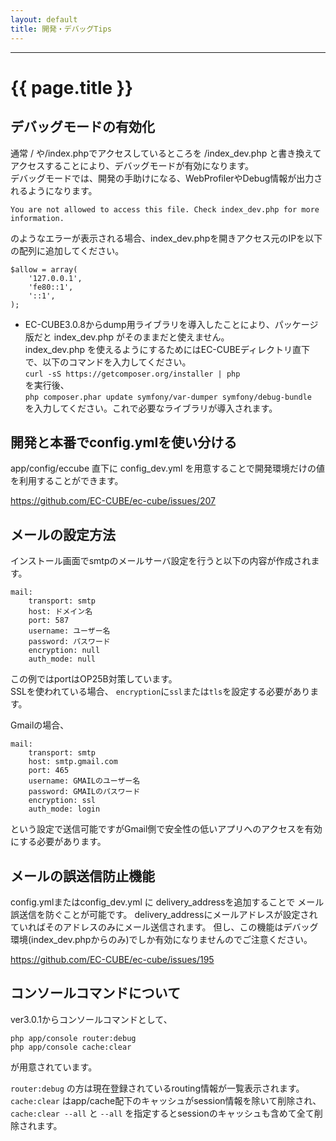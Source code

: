 ```yaml
---
layout: default
title: 開発・デバッグTips
---
```


---

# {{ page.title }}

## デバッグモードの有効化

通常 / や/index.phpでアクセスしているところを /index_dev.php と書き換えてアクセスすることにより、デバッグモードが有効になります。  
デバッグモードでは、開発の手助けになる、WebProfilerやDebug情報が出力されるようになります。

``` You are not allowed to access this file. Check index_dev.php for more information. ```

のようなエラーが表示される場合、index_dev.phpを開きアクセス元のIPを以下の配列に追加してください。

```
$allow = array(
    '127.0.0.1',
    'fe80::1',
    '::1',
);
```

* EC-CUBE3.0.8からdump用ライブラリを導入したことにより、パッケージ版だと index\_dev.php がそのままだと使えません。  
index\_dev.php を使えるようにするためにはEC-CUBEディレクトリ直下で、以下のコマンドを入力してください。  
``` curl -sS https://getcomposer.org/installer | php ```  
を実行後、  
``` php composer.phar update symfony/var-dumper symfony/debug-bundle ```  
を入力してください。これで必要なライブラリが導入されます。


## 開発と本番でconfig.ymlを使い分ける
app/config/eccube 直下に config_dev.yml を用意することで開発環境だけの値を利用することができます。

https://github.com/EC-CUBE/ec-cube/issues/207

## メールの設定方法
インストール画面でsmtpのメールサーバ設定を行うと以下の内容が作成されます。  

```
mail:
    transport: smtp
    host: ドメイン名
    port: 587
    username: ユーザー名
    password: パスワード
    encryption: null
    auth_mode: null
```

この例ではportはOP25B対策しています。  
SSLを使われている場合、
```encryption```に```ssl```または```tls```を設定する必要があります。

Gmailの場合、

```
mail:
    transport: smtp
    host: smtp.gmail.com
    port: 465
    username: GMAILのユーザー名
    password: GMAILのパスワード
    encryption: ssl
    auth_mode: login
```

という設定で送信可能ですがGmail側で安全性の低いアプリへのアクセスを有効にする必要があります。


## メールの誤送信防止機能

config.ymlまたはconfig_dev.yml に delivery_addressを追加することで
メール誤送信を防ぐことが可能です。
delivery_addressにメールアドレスが設定されていればそのアドレスのみにメール送信されます。
但し、この機能はデバッグ環境(index_dev.phpからのみ)でしか有効になりませんのでご注意ください。

https://github.com/EC-CUBE/ec-cube/issues/195


## コンソールコマンドについて

ver3.0.1からコンソールコマンドとして、

```
php app/console router:debug
php app/console cache:clear
```
が用意されています。

```router:debug``` の方は現在登録されているrouting情報が一覧表示されます。
```cache:clear``` はapp/cache配下のキャッシュがsession情報を除いて削除され、
```cache:clear --all``` と ```--all``` を指定するとsessionのキャッシュも含めて全て削除されます。



